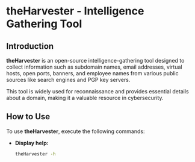 # theHarvester - Intelligence Gathering Tool

## Introduction

**theHarvester** is an open-source intelligence-gathering tool designed to collect information such as subdomain names, email addresses, virtual hosts, open ports, banners, and employee names from various public sources like search engines and PGP key servers.

This tool is widely used for reconnaissance and provides essential details about a domain, making it a valuable resource in cybersecurity.

## How to Use

To use **theHarvester**, execute the following commands:

- **Display help:**  
  ```bash
  theHarvester -h
